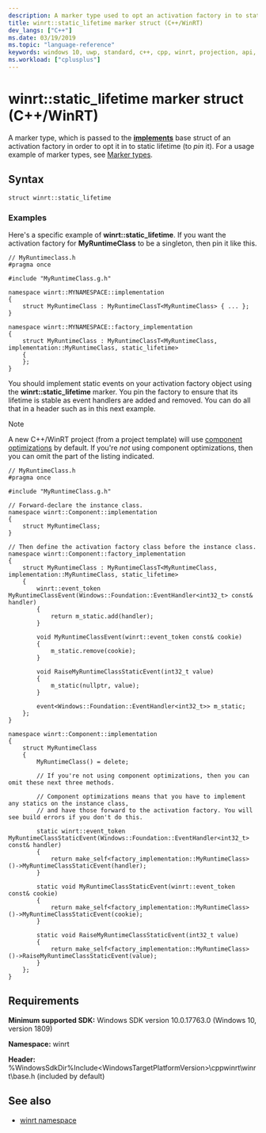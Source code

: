 ```yaml
---
description: A marker type used to opt an activation factory in to static lifetime.
title: winrt::static_lifetime marker struct (C++/WinRT)
dev_langs: ["C++"]
ms.date: 03/19/2019
ms.topic: "language-reference"
keywords: windows 10, uwp, standard, c++, cpp, winrt, projection, api, reference, marker, type
ms.workload: ["cplusplus"]
---
```


# winrt::static_lifetime marker struct (C++/WinRT)

A marker type, which is passed to the [**implements**](implements.md) base struct of an activation factory in order to opt it in to static lifetime (to *pin* it). For a usage example of marker types, see [Marker types](implements.md#marker-types).

## Syntax
```cppwinrt
struct winrt::static_lifetime
```

### Examples

Here's a specific example of **winrt::static_lifetime**. If you want the activation factory for **MyRuntimeClass** to be a singleton, then pin it like this.

```cppwinrt
// MyRuntimeclass.h
#pragma once

#include "MyRuntimeClass.g.h"

namespace winrt::MYNAMESPACE::implementation
{
    struct MyRuntimeClass : MyRuntimeClassT<MyRuntimeClass> { ... };
}

namespace winrt::MYNAMESPACE::factory_implementation
{
    struct MyRuntimeClass : MyRuntimeClassT<MyRuntimeClass, implementation::MyRuntimeClass, static_lifetime>
    {
    };
}
```

You should implement static events on your activation factory object using the **winrt::static_lifetime** marker. You pin the factory to ensure that its lifetime is stable as event handlers are added and removed. You can do all that in a header such as in this next example.

> [!NOTE]
> A new C++/WinRT project (from a project template) will use [component optimizations](/windows/uwp/cpp-and-winrt-apis/news#component-optimizations) by default. If you're *not* using component optimizations, then you can omit the part of the listing indicated.

```cppwinrt
// MyRuntimeClass.h
#pragma once

#include "MyRuntimeClass.g.h"

// Forward-declare the instance class.
namespace winrt::Component::implementation
{
    struct MyRuntimeClass;
}

// Then define the activation factory class before the instance class.
namespace winrt::Component::factory_implementation
{
    struct MyRuntimeClass : MyRuntimeClassT<MyRuntimeClass, implementation::MyRuntimeClass, static_lifetime>
    {
        winrt::event_token MyRuntimeClassEvent(Windows::Foundation::EventHandler<int32_t> const& handler)
        {
            return m_static.add(handler);
        }

        void MyRuntimeClassEvent(winrt::event_token const& cookie)
        {
            m_static.remove(cookie);
        }

        void RaiseMyRuntimeClassStaticEvent(int32_t value)
        {
            m_static(nullptr, value);
        }

        event<Windows::Foundation::EventHandler<int32_t>> m_static;
    };
}

namespace winrt::Component::implementation
{
    struct MyRuntimeClass
    {
        MyRuntimeClass() = delete;

        // If you're not using component optimizations, then you can omit these next three methods.

        // Component optimizations means that you have to implement any statics on the instance class,
        // and have those forward to the activation factory. You will see build errors if you don't do this.

        static winrt::event_token MyRuntimeClassStaticEvent(Windows::Foundation::EventHandler<int32_t> const& handler)
        {
            return make_self<factory_implementation::MyRuntimeClass>()->MyRuntimeClassStaticEvent(handler);
        }

        static void MyRuntimeClassStaticEvent(winrt::event_token const& cookie)
        {
            return make_self<factory_implementation::MyRuntimeClass>()->MyRuntimeClassStaticEvent(cookie);
        }

        static void RaiseMyRuntimeClassStaticEvent(int32_t value)
        {
            return make_self<factory_implementation::MyRuntimeClass>()->RaiseMyRuntimeClassStaticEvent(value);
        }
    };
}
```

## Requirements
**Minimum supported SDK:** Windows SDK version 10.0.17763.0 (Windows 10, version 1809)

**Namespace:** winrt

**Header:** %WindowsSdkDir%Include\<WindowsTargetPlatformVersion>\cppwinrt\winrt\base.h (included by default)

## See also 
* [winrt namespace](winrt.md)
